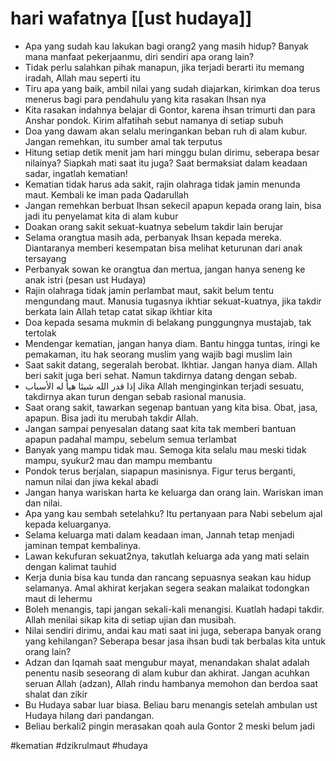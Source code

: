 # hari wafatnya [[ust hudaya]]
- Apa yang sudah kau lakukan bagi orang2 yang masih hidup? Banyak mana manfaat pekerjaanmu, diri sendiri apa orang lain?
- Tidak perlu salahkan pihak manapun, jika terjadi berarti itu memang iradah, Allah mau seperti itu
- Tiru apa yang baik, ambil nilai yang sudah diajarkan, kirimkan doa terus menerus bagi para pendahulu yang kita rasakan Ihsan nya
- Kita rasakan indahnya belajar di Gontor, karena ihsan trimurti dan para Anshar pondok. Kirim alfatihah sebut namanya di setiap subuh
- Doa yang dawam akan selalu meringankan beban ruh di alam kubur. Jangan remehkan, itu sumber amal tak terputus
- Hitung setiap detik menit jam hari minggu bulan dirimu, seberapa besar nilainya? Siapkah mati saat itu juga? Saat bermaksiat dalam keadaan sadar, ingatlah kematian!
- Kematian tidak harus ada sakit, rajin olahraga tidak jamin menunda maut. Kembali ke iman pada Qadarullah
- Jangan remehkan berbuat Ihsan sekecil apapun kepada orang lain, bisa jadi itu penyelamat kita di alam kubur
- Doakan orang sakit sekuat-kuatnya sebelum takdir lain berujar
- Selama orangtua masih ada, perbanyak Ihsan kepada mereka. Diantaranya memberi kesempatan bisa melihat keturunan dari anak tersayang
- Perbanyak sowan ke orangtua dan mertua, jangan hanya seneng ke anak istri (pesan ust Hudaya)
- Rajin olahraga tidak jamin perlambat maut, sakit belum tentu mengundang maut. Manusia tugasnya ikhtiar sekuat-kuatnya, jika takdir berkata lain Allah tetap catat sikap ikhtiar kita
- Doa kepada sesama mukmin di belakang punggungnya mustajab, tak tertolak
- Mendengar kematian, jangan hanya diam. Bantu hingga tuntas, iringi ke pemakaman, itu hak seorang muslim yang wajib bagi muslim lain
- Saat sakit datang, segeralah berobat. Ikhtiar. Jangan hanya diam. Allah beri sakit juga beri sehat. Namun takdirnya datang dengan sebab.
- إذا قدر الله شيئا هيأ له الأسباب Jika Allah menginginkan terjadi sesuatu, takdirnya akan turun dengan sebab rasional manusia.
- Saat orang sakit, tawarkan segenap bantuan yang kita bisa. Obat, jasa, apapun. Bisa jadi itu merubah takdir Allah.
- Jangan sampai penyesalan datang saat kita tak memberi bantuan apapun padahal mampu, sebelum semua terlambat
- Banyak yang mampu tidak mau. Semoga kita selalu mau meski tidak mampu, syukur2 mau dan mampu membantu
- Pondok terus berjalan, siapapun masinisnya. Figur terus berganti, namun nilai dan jiwa kekal abadi
- Jangan hanya wariskan harta ke keluarga dan orang lain. Wariskan iman dan nilai.
- Apa yang kau sembah setelahku? Itu pertanyaan para Nabi sebelum ajal kepada keluarganya.
- Selama keluarga mati dalam keadaan iman, Jannah tetap menjadi jaminan tempat kembalinya.
- Lawan kekufuran sekuat2nya, takutlah keluarga ada yang mati selain dengan kalimat tauhid
- Kerja dunia bisa kau tunda dan rancang sepuasnya seakan kau hidup selamanya. Amal akhirat kerjakan segera seakan malaikat todongkan maut di lehermu
- Boleh menangis, tapi jangan sekali-kali menangisi. Kuatlah hadapi takdir. Allah menilai sikap kita di setiap ujian dan musibah.
- Nilai sendiri dirimu, andai kau mati saat ini juga, seberapa banyak orang yang kehilangan? Seberapa besar jasa ihsan budi tak berbalas kita untuk orang lain?
- Adzan dan Iqamah saat mengubur mayat, menandakan shalat adalah penentu nasib seseorang di alam kubur dan akhirat. Jangan acuhkan seruan Allah (adzan), Allah rindu hambanya memohon dan berdoa saat shalat dan zikir
- Bu Hudaya sabar luar biasa. Beliau baru menangis setelah ambulan ust Hudaya hilang dari pandangan.
- Beliau berkali2 pingin merasakan qoah aula Gontor 2 meski belum jadi

#kematian #dzikrulmaut #hudaya 